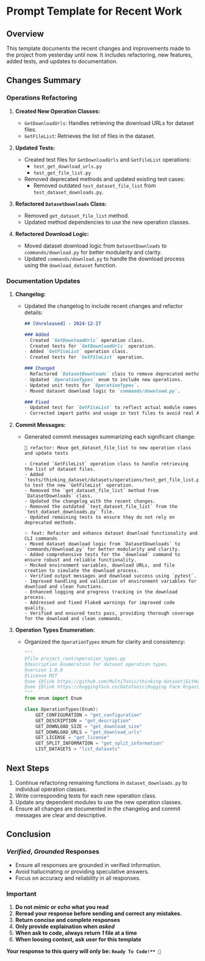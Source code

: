 # Prompt Template for Recent Work

## Overview
This template documents the recent changes and improvements made to the project from yesterday until now. It includes refactoring, new features, added tests, and updates to documentation.

## Changes Summary

### Operations Refactoring
1. **Created New Operation Classes:**
   - `GetDownloadUrls`: Handles retrieving the download URLs for dataset files.
   - `GetFileList`: Retrieves the list of files in the dataset.

2. **Updated Tests:**
   - Created test files for `GetDownloadUrls` and `GetFileList` operations:
     - `test_get_download_urls.py`
     - `test_get_file_list.py`
   - Removed deprecated methods and updated existing test cases:
     - Removed outdated `test_dataset_file_list` from `test_dataset_downloads.py`.

3. **Refactored `DatasetDownloads` Class:**
   - Removed `get_dataset_file_list` method.
   - Updated method dependencies to use the new operation classes.

4. **Refactored Download Logic:**
   - Moved dataset download logic from `DatasetDownloads` to `commands/download.py` for better modularity and clarity.
   - Updated `commands/download.py` to handle the download process using the `download_dataset` function.

### Documentation Updates
1. **Changelog:**
   - Updated the changelog to include recent changes and refactor details:
     ```markdown
     ## [Unreleased] - 2024-12-27
     
     ### Added
     - Created `GetDownloadUrls` operation class.
     - Created tests for `GetDownloadUrls` operation.
     - Added `GetFileList` operation class.
     - Created tests for `GetFileList` operation.
     
     ### Changed
     - Refactored `DatasetDownloads` class to remove deprecated methods.
     - Updated `OperationTypes` enum to include new operations.
     - Updated unit tests for `OperationTypes`.
     - Moved dataset download logic to `commands/download.py`.
     
     ### Fixed
     - Updated test for `GetFileList` to reflect actual module names in log messages.
     - Corrected import paths and usage in test files to avoid real API calls.
     ```

2. **Commit Messages:**
   - Generated commit messages summarizing each significant change:
     ```plaintext
     🔄 refactor: Move get_dataset_file_list to new operation class and update tests
     
     - Created `GetFileList` operation class to handle retrieving the list of dataset files.
     - Added `tests/thinking_dataset/datasets/operations/test_get_file_list.py` to test the new `GetFileList` operation.
     - Removed the `get_dataset_file_list` method from `DatasetDownloads` class.
     - Updated the changelog with the recent changes.
     - Removed the outdated `test_dataset_file_list` from the `test_dataset_downloads.py` file.
     - Updated remaining tests to ensure they do not rely on deprecated methods.
     
     ✨ feat: Refactor and enhance dataset download functionality and CLI commands
     - Moved dataset download logic from `DatasetDownloads` to `commands/download.py` for better modularity and clarity.
     - Added comprehensive tests for the `download` command to ensure robust and reliable functionality.
     - Mocked environment variables, download URLs, and file creation to simulate the download process.
     - Verified output messages and download success using `pytest`.
     - Improved handling and validation of environment variables for download and clean functions.
     - Enhanced logging and progress tracking in the download process.
     - Addressed and fixed Flake8 warnings for improved code quality.
     - Verified and ensured tests pass, providing thorough coverage for the download and clean commands.
     ```

3. **Operation Types Enumeration:**
   - Organized the `OperationTypes` enum for clarity and consistency:
     ```python
     """
     @file project_root/operation_types.py
     @description Enumeration for dataset operation types.
     @version 1.0.0
     @license MIT
     @see {@link https://github.com/MultiTonic/thinking-dataset|GitHub Repository}
     @see {@link https://huggingface.co/DataTonic|Hugging Face Organization}
     """
     from enum import Enum

     class OperationTypes(Enum):
         GET_CONFIGURATION = "get_configuration"
         GET_DESCRIPTION = "get_description"
         GET_DOWNLOAD_SIZE = "get_download_size"
         GET_DOWNLOAD_URLS = "get_download_urls"
         GET_LICENSE = "get_license"
         GET_SPLIT_INFORMATION = "get_split_information"
         LIST_DATASETS = "list_datasets"
     ```

## Next Steps
1. Continue refactoring remaining functions in `dataset_downloads.py` to individual operation classes.
2. Write corresponding tests for each new operation class.
3. Update any dependent modules to use the new operation classes.
4. Ensure all changes are documented in the changelog and commit messages are clear and descriptive.

## Conclusion

### *Verified*, *Grounded* Responses
- Ensure all responses are grounded in verified information.
- Avoid hallucinating or providing speculative answers.
- Focus on accuracy and reliability in all responses.

### Important
1. **Do not *mimic* or *echo* what you read**
2. **Reread your response before sending and correct any mistakes.**
3. **Return concise and complete responses**
4. **Only provide explaination when *asked***
5. **When ask to code, always return *1* file at a time**
6. **When loosing context, ask user for this template**

**Your response to this query will only be: `Ready To Code!** 🚀`**
